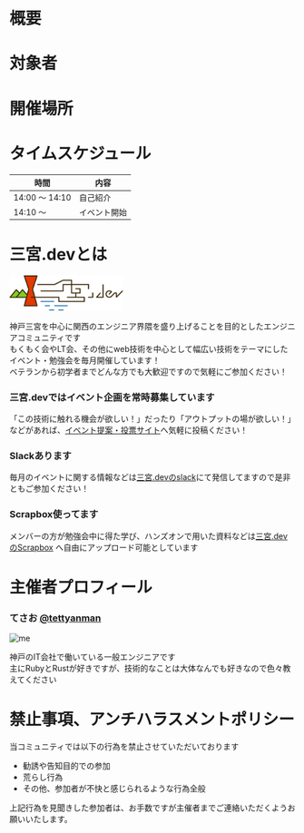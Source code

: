 # 概要

<!-- イベント概要 -->

# 対象者

# 開催場所

# タイムスケジュール

| 時間 | 内容 |
|---|---|
| 14:00 〜 14:10 | 自己紹介 |
| 14:10 〜 | イベント開始 |

# 三宮.devとは

<img src="https://raw.githubusercontent.com/tessai9/sannomiya.dev-logos/main/img/logo_color.svg" width="200" />

神戸三宮を中心に関西のエンジニア界隈を盛り上げることを目的としたエンジニアコミュニティです  
もくもく会やLT会、その他にweb技術を中心として幅広い技術をテーマにしたイベント・勉強会を毎月開催しています！  
ベテランから初学者までどんな方でも大歓迎ですので気軽にご参加ください！

### 三宮.devではイベント企画を常時募集しています
「この技術に触れる機会が欲しい！」だったり「アウトプットの場が欲しい！」などがあれば、[イベント提案・投票サイト](https://proposal.sannomiya.dev)へ気軽に投稿ください！

### Slackあります
毎月のイベントに関する情報などは[三宮.devのslack](https://join.slack.com/t/kobe-sannomiya-dev/shared_invite/zt-g45oc103-sIqIL~Lu~TVz~G38iADyDA)にて発信してますので是非ともご参加ください！

### Scrapbox使ってます
メンバーの方が勉強会中に得た学び、ハンズオンで用いた資料などは[三宮.devのScrapbox](https://scrapbox.io/sannomiya-dev) へ自由にアップロード可能としています

# 主催者プロフィール

### てさお [@tettyanman](https://twitter.com/tettyanman)

![me](https://avatars.githubusercontent.com/tessai9?s=200)

神戸のIT会社で働いている一般エンジニアです  
主にRubyとRustが好きですが、技術的なことは大体なんでも好きなので色々教えてください

# 禁止事項、アンチハラスメントポリシー

当コミュニティでは以下の行為を禁止させていただいております

- 勧誘や告知目的での参加
- 荒らし行為
- その他、参加者が不快と感じられるような行為全般

上記行為を見聞きした参加者は、お手数ですが主催者までご連絡いただくようお願いいたします。
